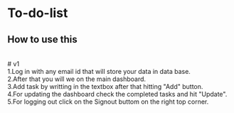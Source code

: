 # To-do-list
<h2>How to use this</h2><br>
# v1 <br>
1.Log in with any email id that will store your data in data base.<br>
2.After that you will we on the main dashboard.<br>
3.Add task by writting in the textbox after that hitting "Add" button.<br>
4.For updating the dashboard check the completed tasks and hit "Update".<br>
5.For logging out click on the Signout buttom on the right top corner.<br>


